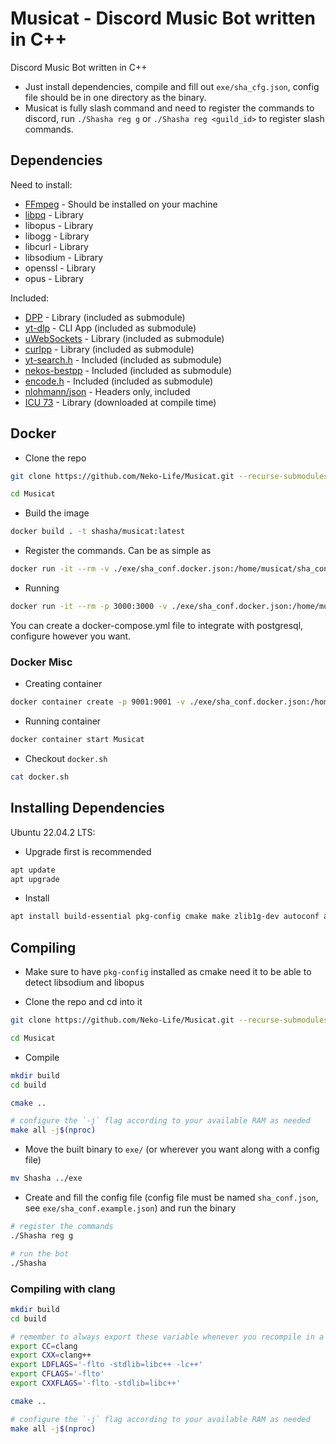 # Musicat - Discord Music Bot written in C++

Discord Music Bot written in C++

- Just install dependencies, compile and fill out `exe/sha_cfg.json`, config file should be in one directory as the binary.
- Musicat is fully slash command and need to register the commands to discord, run `./Shasha reg g` or `./Shasha reg <guild_id>` to register slash commands.

## Dependencies

Need to install:

* [FFmpeg](https://github.com/FFmpeg/FFmpeg) - Should be installed on your machine
* [libpq](https://github.com/postgres/postgres/tree/master/src/interfaces/libpq) - Library
* libopus - Library
* libogg - Library
* libcurl - Library
* libsodium - Library
* openssl - Library
* opus - Library

Included:

* [DPP](https://github.com/brainboxdotcc/DPP) - Library (included as submodule)
* [yt-dlp](https://github.com/yt-dlp/yt-dlp) - CLI App (included as submodule)
* [uWebSockets](https://github.com/uNetworking/uWebSockets) - Library (included as submodule)
* [curlpp](https://github.com/jpbarrette/curlpp) - Library (included as submodule)
* [yt-search.h](https://github.com/Neko-Life/yt-search.h) - Included (included as submodule)
* [nekos-bestpp](https://github.com/Neko-Life/nekos-bestpp) - Included (included as submodule)
* [encode.h](https://gist.github.com/arthurafarias/56fec2cd49a32f374c02d1df2b6c350f) - Included (included as submodule)
* [nlohmann/json](https://github.com/nlohmann/json/tree/develop/single_include/nlohmann) - Headers only, included
* [ICU 73](https://icu.unicode.org/download/73) - Library (downloaded at compile time)

## Docker

* Clone the repo

```sh
git clone https://github.com/Neko-Life/Musicat.git --recurse-submodules

cd Musicat
```

* Build the image

```sh
docker build . -t shasha/musicat:latest
```

* Register the commands. Can be as simple as

```sh
docker run -it --rm -v ./exe/sha_conf.docker.json:/home/musicat/sha_conf.json --name Musicat-Register shasha/musicat:latest ./Shasha reg g
```

* Running

```sh
docker run -it --rm -p 3000:3000 -v ./exe/sha_conf.docker.json:/home/musicat/sha_conf.json -v ./exe/music:/home/musicat/music --name Musicat shasha/musicat:latest
```

You can create a docker-compose.yml file to integrate with postgresql, configure however you want.

### Docker Misc

* Creating container

```sh
docker container create -p 9001:9001 -v ./exe/sha_conf.docker.json:/home/musicat/sha_conf.json -v ./exe/music:/home/musicat/music --name Musicat shasha/musicat:latest
```

* Running container

```sh
docker container start Musicat
```

* Checkout `docker.sh`

```sh
cat docker.sh
```

## Installing Dependencies

Ubuntu 22.04.2 LTS:

* Upgrade first is recommended

```sh
apt update
apt upgrade
```

* Install

```sh
apt install build-essential pkg-config cmake make zlib1g-dev autoconf automake libtool libcurl4-openssl-dev libssl-dev libsodium-dev libopus-dev libogg-dev ffmpeg postgresql libpq-dev
```

## Compiling

* Make sure to have `pkg-config` installed as cmake need it to be able to detect libsodium and libopus

* Clone the repo and cd into it

```sh
git clone https://github.com/Neko-Life/Musicat.git --recurse-submodules

cd Musicat
```

* Compile

```sh
mkdir build
cd build

cmake ..

# configure the `-j` flag according to your available RAM as needed
make all -j$(nproc)
```

* Move the built binary to `exe/` (or wherever you want along with a config file)

```sh
mv Shasha ../exe
```

* Create and fill the config file (config file must be named `sha_conf.json`, see `exe/sha_conf.example.json`) and run the binary

```sh
# register the commands
./Shasha reg g

# run the bot
./Shasha
```

### Compiling with clang

```sh
mkdir build
cd build

# remember to always export these variable whenever you recompile in a new shell
export CC=clang
export CXX=clang++
export LDFLAGS='-flto -stdlib=libc++ -lc++'
export CFLAGS='-flto'
export CXXFLAGS='-flto -stdlib=libc++'

cmake ..

# configure the `-j` flag according to your available RAM as needed
make all -j$(nproc)
```
